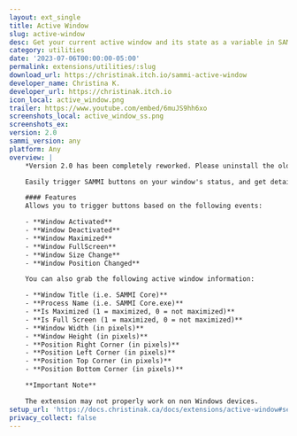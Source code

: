 ```yaml
---
layout: ext_single
title: Active Window
slug: active-window
desc: Get your current active window and its state as a variable in SAMMI. 
category: utilities
date: '2023-07-06T00:00:00-05:00'
permalink: extensions/utilities/:slug
download_url: https://christinak.itch.io/sammi-active-window
developer_name: Christina K.
developer_url: https://christinak.itch.io
icon_local: active_window.png
trailer: https://www.youtube.com/embed/6muJS9hh6xo
screenshots_local: active_window_ss.png
screenshots_ex: 
version: 2.0
sammi_version: any
platform: Any
overview: |
    *Version 2.0 has been completely reworked. Please uninstall the old version completely if you're updating from version 1.X. Version 2.0 no longer requires running any external scripts and is fully contained within SAMMI.*

    Easily trigger SAMMI buttons on your window's status, and get details about your active window.

    #### Features
    Allows you to trigger buttons based on the following events:

    - **Window Activated**
    - **Window Deactivated**
    - **Window Maximized**
    - **Window FullScreen**
    - **Window Size Change**
    - **Window Position Changed**

    You can also grab the following active window information:

    - **Window Title (i.e. SAMMI Core)**
    - **Process Name (i.e. SAMMI Core.exe)**
    - **Is Maximized (1 = maximized, 0 = not maximized)**
    - **Is Full Screen (1 = maximized, 0 = not maximized)**
    - **Window Width (in pixels)**
    - **Window Height (in pixels)**
    - **Position Right Corner (in pixels)**
    - **Position Left Corner (in pixels)**
    - **Position Top Corner (in pixels)**
    - **Position Bottom Corner (in pixels)**

    **Important Note**  

    The extension may not properly work on non Windows devices.
setup_url: 'https://docs.christinak.ca/docs/extensions/active-window#setup'
privacy_collect: false
---
```



